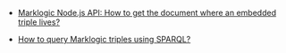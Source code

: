 
- [Marklogic Node.js API: How to get the document where an embedded triple lives?](/2016/12/40968519/)

- [How to query Marklogic triples using SPARQL?](/2016/12/40968002/)
